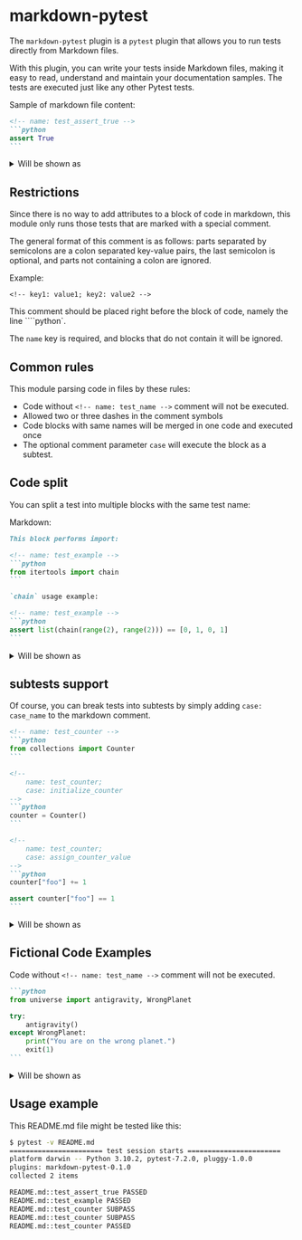 markdown-pytest
===============

The `markdown-pytest` plugin is a `pytest` plugin that allows you to run tests
directly from Markdown files.

With this plugin, you can write your tests inside Markdown files, making it
easy to read, understand and maintain your documentation samples.
The tests are executed just like any other Pytest tests.

Sample of markdown file content:

````markdown
<!-- name: test_assert_true -->
```python
assert True
```
````

<details>
<summary>Will be shown as</summary>

<!-- name: test_assert_true -->
```python
assert True
```

</details>

Restrictions
------------

Since there is no way to add attributes to a block of code in markdown, this 
module only runs those tests that are marked with a special comment.

The general format of this comment is as follows: parts separated by semicolons
are a colon separated key-value pairs, the last semicolon is optional,
and parts not containing a colon are ignored.

Example:

```
<!-- key1: value1; key2: value2 -->
```

This comment should be placed right before the block of code, namely the 
line ````python`.

The `name` key is required, and blocks that do not contain it will be ignored.

Common rules
------------

This module parsing code in files by these rules:

* Code without `<!-- name: test_name -->` comment will not be executed.
* Allowed two or three dashes in the comment symbols
* Code blocks with same names will be merged in one code and executed once
* The optional comment parameter `case` will execute the block as a subtest.

Code split
----------

You can split a test into multiple blocks with the same test name:

Markdown:

````markdown
This block performs import:

<!-- name: test_example -->
```python
from itertools import chain
```

`chain` usage example:

<!-- name: test_example -->
```python
assert list(chain(range(2), range(2))) == [0, 1, 0, 1]
```
````

<details>
<summary>Will be shown as</summary>

This block performs import:

<!-- name: test_example -->
```python
from itertools import chain
```

`chain` usage example:

<!-- name: test_example -->
```python
assert list(chain(range(2), range(2))) == [0, 1, 0, 1]
```

</details>

subtests support
----------------

Of course, you can break tests into subtests by simply adding `case: case_name` 
to the markdown comment.

````markdown
<!-- name: test_counter -->
```python
from collections import Counter
```

<!-- 
    name: test_counter;
    case: initialize_counter
-->
```python
counter = Counter()
```

<!-- 
    name: test_counter;
    case: assign_counter_value
-->
```python
counter["foo"] += 1

assert counter["foo"] == 1
```
````

<details>
<summary>Will be shown as</summary>

<!-- name: test_counter -->
```python
from collections import Counter
```

<!-- 
    name: test_counter;
    case: initialize_counter
-->
```python
counter = Counter()
```

<!-- 
    name: test_counter;
    case: assign_counter_value
-->
```python
counter["foo"] += 1

assert counter["foo"] == 1
```

</details>

Fictional Code Examples
-----------------------

Code without `<!-- name: test_name -->` comment will not be executed.

````markdown
```python
from universe import antigravity, WrongPlanet

try:
    antigravity()
except WrongPlanet:
    print("You are on the wrong planet.")
    exit(1)
```
````

<details>
<summary>Will be shown as</summary>

```python
from universe import antigravity, WrongPlanet

try:
    antigravity()
except WrongPlanet:
    print("You are on the wrong planet.")
    exit(1)
```
</details>

Usage example
-------------

This README.md file might be tested like this:

```bash
$ pytest -v README.md
======================= test session starts =======================
platform darwin -- Python 3.10.2, pytest-7.2.0, pluggy-1.0.0
plugins: markdown-pytest-0.1.0
collected 2 items

README.md::test_assert_true PASSED                                                                                                                                                                             [ 33%]
README.md::test_example PASSED                                                                                                                                                                                 [ 66%]
README.md::test_counter SUBPASS                                                                                                                                                                                [100%]
README.md::test_counter SUBPASS                                                                                                                                                                                [100%]
README.md::test_counter PASSED
```


